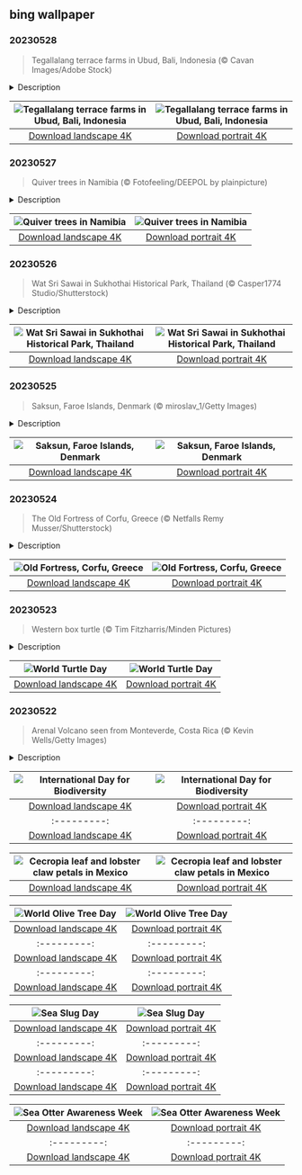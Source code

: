 ## bing wallpaper

### 20230528

> Tegallalang terrace farms in Ubud, Bali, Indonesia (© Cavan Images/Adobe Stock)

<details>
<summary>Description</summary>

> Sweeping downhill in our homepage image are the famous rice terraces of Tegallalang, one of Bali's most popular tourist attractions. They are carved into the side of a valley near the town of Ubud and use the traditional Subak irrigation system, which dates back to the 9th century. Bali's rivers and streams provide year-round water for its crops but here people work hand-in-hand with nature, and a network of irrigation channels distribute water to each paddy field. They carefully tend rice plants during the growing season, as generations have done before them, before harvesting and distributing the rice between the community. The Subak system is so important in Balinese culture, it has been recognised by UNESCO. These terraces offer visitors panoramic views over the surrounding rice fields and lush landscape, as well as a picturesque example of people living in harmony with nature.
> 
> 
> 
> 

</details>

| ![Tegallalang terrace farms in Ubud, Bali, Indonesia](https://cn.bing.com/th?id=OHR.TegallalangTerrace_EN-US4296943902_UHD.jpg&pid=hp&w=400&h=224&rs=1&c=4) | ![Tegallalang terrace farms in Ubud, Bali, Indonesia](https://cn.bing.com/th?id=OHR.TegallalangTerrace_EN-US4296943902_1080x1920.jpg&pid=hp&w=155&h=315&rs=1&c=4) |
|:---------:|:---------:|
| [Download landscape 4K](https://cn.bing.com/th?id=OHR.TegallalangTerrace_EN-US4296943902_UHD.jpg) | [Download portrait 4K](https://cn.bing.com/th?id=OHR.TegallalangTerrace_EN-US4296943902_1080x1920.jpg) |

### 20230527

> Quiver trees in Namibia (© Fotofeeling/DEEPOL by plainpicture)

<details>
<summary>Description</summary>

> The quiver trees pictured on our homepage are uniquely suited to Namibia's hot, dry climate. They are not trees at all, but an endangered species of aloe plant. These succulents can grow up to 30 feet tall and live for 200 years. The name comes from the Indigenous San people who made quivers out of the plant's tube-shaped branches to hold their arrows while hunting. You can see scattered quiver trees across southern Namibia, but for sheer numbers, head to the Quiver Tree Forest, where more than 200 of these distinctive plants grow among dolerite rock formations outside the city of Keetmanshoop. In June and July, during Namibia's winter, you can see the plant's flowers in bright, yellow bloom.
> 
> 
> 
> 

</details>

| ![Quiver trees in Namibia](https://cn.bing.com/th?id=OHR.AloeDichotomum_EN-US4149828212_UHD.jpg&pid=hp&w=400&h=224&rs=1&c=4) | ![Quiver trees in Namibia](https://cn.bing.com/th?id=OHR.AloeDichotomum_EN-US4149828212_1080x1920.jpg&pid=hp&w=155&h=315&rs=1&c=4) |
|:---------:|:---------:|
| [Download landscape 4K](https://cn.bing.com/th?id=OHR.AloeDichotomum_EN-US4149828212_UHD.jpg) | [Download portrait 4K](https://cn.bing.com/th?id=OHR.AloeDichotomum_EN-US4149828212_1080x1920.jpg) |

### 20230526

> Wat Sri Sawai in Sukhothai Historical Park, Thailand (© Casper1774 Studio/Shutterstock)

<details>
<summary>Description</summary>

> Welcome to Sukhothai Historical Park, one of Thailand's most spectacular UNESCO World Heritage sites. The park is dotted with ancient temples, the remains of a palace, and towering Buddha statues—within its boundaries is the historic town of Sukhothai, an important metropolitan hub in the 13th and 14th centuries. The name translates as 'the dawn of happiness' and you can spend many happy hours here, strolling among the beautiful lawns, trees, and lakes. The temple on our homepage is Wat Si Sawai, one of the oldest on the site, founded in the late 12th or early 13th century. Sukhothai was the capital of the first Kingdom of Siam more than 700 years ago and this historic site continues to offer a window onto what is sometimes seen as a golden age of Thai civilization.
> 
> 
> 
> 

</details>

| ![Wat Sri Sawai in Sukhothai Historical Park, Thailand](https://cn.bing.com/th?id=OHR.WatSriSawai_EN-US3779091241_UHD.jpg&pid=hp&w=400&h=224&rs=1&c=4) | ![Wat Sri Sawai in Sukhothai Historical Park, Thailand](https://cn.bing.com/th?id=OHR.WatSriSawai_EN-US3779091241_1080x1920.jpg&pid=hp&w=155&h=315&rs=1&c=4) |
|:---------:|:---------:|
| [Download landscape 4K](https://cn.bing.com/th?id=OHR.WatSriSawai_EN-US3779091241_UHD.jpg) | [Download portrait 4K](https://cn.bing.com/th?id=OHR.WatSriSawai_EN-US3779091241_1080x1920.jpg) |

### 20230525

> Saksun, Faroe Islands, Denmark (© miroslav_1/Getty Images)

<details>
<summary>Description</summary>

> Nestled in a picturesque valley next to a lagoon flanked by mountains, Saksun is a small, remote village famous for its stunning vistas. It is situated on the coast of Streymoy in the remote Faroe Islands, which sit about halfway between Iceland and Scotland in the North Atlantic. Home to these iconic houses with turf roofs and a tiny population—estimates vary between 8 and 30—it is said that there are more waterfalls in Saksun, than houses.
> 
> There's something to be said about the beauty of Saksun and its power to hypnotize visitors with its peaceful atmosphere. It is a far cry from the relatively bustling streets of Tórshavn, the capital of the islands. With greenery as far as the eye can see, Saksun provides an almost otherworldly sense of solitude.
> 
> 

</details>

| ![Saksun, Faroe Islands, Denmark](https://cn.bing.com/th?id=OHR.SaksunFaroe_EN-US3384967997_UHD.jpg&pid=hp&w=400&h=224&rs=1&c=4) | ![Saksun, Faroe Islands, Denmark](https://cn.bing.com/th?id=OHR.SaksunFaroe_EN-US3384967997_1080x1920.jpg&pid=hp&w=155&h=315&rs=1&c=4) |
|:---------:|:---------:|
| [Download landscape 4K](https://cn.bing.com/th?id=OHR.SaksunFaroe_EN-US3384967997_UHD.jpg) | [Download portrait 4K](https://cn.bing.com/th?id=OHR.SaksunFaroe_EN-US3384967997_1080x1920.jpg) |

### 20230524

> The Old Fortress of Corfu, Greece (© Netfalls Remy Musser/Shutterstock)

<details>
<summary>Description</summary>

> This imposing structure is the Old Fortress on the Greek island of Corfu, off the western coasts of Greece and Albania. Situated in a strategic location between the Ionian and Adriatic seas, Corfu became one of the most fortified places in Europe amid successive sieges by the Ottoman Empire. The island was ruled by the Republic of Venice for 400 years until the late 18th century, which built forts in Corfu's Old Town to defend its maritime trading interests. They held off three Ottoman sieges in 1537, 1571, and 1716 but have been repaired, rebuilt, and added to over the centuries. The Old Fortress has witnessed the rise and fall of mighty empires for hundreds of years, from the tip of a rocky peninsula jutting into the sea. These days, however, it is home to the public library and Corfu's archives.
> 
> 
> 
> 

</details>

| ![Old Fortress, Corfu, Greece](https://cn.bing.com/th?id=OHR.OldFortress_EN-US3033490074_UHD.jpg&pid=hp&w=400&h=224&rs=1&c=4) | ![Old Fortress, Corfu, Greece](https://cn.bing.com/th?id=OHR.OldFortress_EN-US3033490074_1080x1920.jpg&pid=hp&w=155&h=315&rs=1&c=4) |
|:---------:|:---------:|
| [Download landscape 4K](https://cn.bing.com/th?id=OHR.OldFortress_EN-US3033490074_UHD.jpg) | [Download portrait 4K](https://cn.bing.com/th?id=OHR.OldFortress_EN-US3033490074_1080x1920.jpg) |

### 20230523

> Western box turtle (© Tim Fitzharris/Minden Pictures)

<details>
<summary>Description</summary>

> With distinctive markings on their shells, western box turtles, such as the one seen here, are among the most widely recognized turtle species and one of two box turtle species in the US. Box turtles are named after their dome-shaped shells which are hinged at the bottom, allowing the shell to close like a box if it needs to hide from predators. They generally live for around 25 years but can survive for more than 50, and there have been reports of some living for 100 years.
> 
> Some turtles may have existed more than 100 million years ago but while they outlived the dinosaurs, more than half of all turtle and tortoise species are now on the verge of extinction. Today is World Turtle Day, an event set up to celebrate these incredible creatures and highlight their disappearing habitats.
> 
> 

</details>

| ![World Turtle Day](https://cn.bing.com/th?id=OHR.WesternBoxTurtle_EN-US2880487603_UHD.jpg&pid=hp&w=400&h=224&rs=1&c=4) | ![World Turtle Day](https://cn.bing.com/th?id=OHR.WesternBoxTurtle_EN-US2880487603_1080x1920.jpg&pid=hp&w=155&h=315&rs=1&c=4) |
|:---------:|:---------:|
| [Download landscape 4K](https://cn.bing.com/th?id=OHR.WesternBoxTurtle_EN-US2880487603_UHD.jpg) | [Download portrait 4K](https://cn.bing.com/th?id=OHR.WesternBoxTurtle_EN-US2880487603_1080x1920.jpg) |

### 20230522

> Arenal Volcano seen from Monteverde, Costa Rica (© Kevin Wells/Getty Images)

<details>
<summary>Description</summary>

> It’s International Day for Biological Diversity, a day to celebrate the variety of life on Earth in all its forms, from bacteria, plants, and animals to entire ecosystems like coral reefs and rainforests. All living things within each ecosystem are interconnected, and we rely on healthy ecosystems for our water, food, medicines, clothes, energy, and shelter. But many species are threatened with extinction and ecosystems are being destroyed, which mean Earth’s rich biodiversity is in decline.
> 
> Our homepage image shows Costa Rica’s Monteverde Cloud Forest, home to about half of all species in the country, including more than 2,500 types of plants and 400 bird species. Here you’ll find jaguars and pumas living alongside sloths, howler monkeys, and the endangered resplendent quetzal. This forest alone represents about 2.5% of the world’s biodiversity, the perfect ambassador for today’s event, which calls on us to rethink our relationship with nature and work to be better stewards of the Earth.
> 
> 

</details>

| ![International Day for Biodiversity](https://cn.bing.com/th?id=OHR.BiodiverseCostaRica_EN-US2611109244_UHD.jpg&pid=hp&w=400&h=224&rs=1&c=4) | ![International Day for Biodiversity](https://cn.bing.com/th?id=OHR.BiodiverseCostaRica_EN-US2611109244_1080x1920.jpg&pid=hp&w=155&h=315&rs=1&c=4) |
|:---------:|:---------:|
| [Download landscape 4K](https://cn.bing.com/th?id=OHR.BiodiverseCostaRica_EN-US2611109244_UHD.jpg) | [Download portrait 4K](https://cn.bing.com/th?id=OHR.BiodiverseCostaRica_EN-US2611109244_1080x1920.jpg) |Download landscape 4K](https://cn.bing.com/th?id=OHR.SumatranRhino_EN-US0245305253_UHD.jpg) | [Download portrait 4K](https://cn.bing.com/th?id=OHR.SumatranRhino_EN-US0245305253_1080x1920.jpg) | 4K](https://cn.bing.com/th?id=OHR.MuseoSoumaya_EN-US2440983924_1080x1920.jpg) |d=OHR.CormorantBridge_EN-US1902862286_UHD.jpg) | [Download portrait 4K](https://cn.bing.com/th?id=OHR.CormorantBridge_EN-US1902862286_1080x1920.jpg) |om/th?id=OHR.AmericanWetlands_EN-US1844827155_1080x1920.jpg&pid=hp&w=155&h=315&rs=1&c=4) |
|:---------:|:---------:|
| [Download landscape 4K](https://cn.bing.com/th?id=OHR.AmericanWetlands_EN-US1844827155_UHD.jpg) | [Download portrait 4K](https://cn.bing.com/th?id=OHR.AmericanWetlands_EN-US1844827155_1080x1920.jpg) |9784_UHD.jpg) | [Download portrait 4K](https://cn.bing.com/th?id=OHR.RedPlanetDay_EN-US9693219784_1080x1920.jpg) |r claw is often cultivated as an ornamental plant for tropical gardens. Gardeners looking to attract birds love the Heliconia because its plentiful nectar draws hummingbirds to its downward-facing flowers. Those same flowers have special recognition in Bolivia as 'patujú,' the national flower, which appears on one of the country's flags.
> 
> 

</details>

| ![Cecropia leaf and lobster claw petals in Mexico](https://cn.bing.com/th?id=OHR.Cecropia_EN-US9602789937_UHD.jpg&pid=hp&w=400&h=224&rs=1&c=4) | ![Cecropia leaf and lobster claw petals in Mexico](https://cn.bing.com/th?id=OHR.Cecropia_EN-US9602789937_1080x1920.jpg&pid=hp&w=155&h=315&rs=1&c=4) |
|:---------:|:---------:|
| [Download landscape 4K](https://cn.bing.com/th?id=OHR.Cecropia_EN-US9602789937_UHD.jpg) | [Download portrait 4K](https://cn.bing.com/th?id=OHR.Cecropia_EN-US9602789937_1080x1920.jpg) |though olive trees do not grow very tall, usually no more than 30 feet, they live a very long time. One of the oldest known trees in the world, in Portugal, is believed to be 3,350 years old. Many live for millennia, their trunks growing thick and gnarled, and their branches bearing fruit century after century. As civilizations rise and fall around them, these hardy trees remain resilient and steadfast.
> 
> 

</details>

| ![World Olive Tree Day](https://cn.bing.com/th?id=OHR.OliveTreeDay_EN-US9460125670_UHD.jpg&pid=hp&w=400&h=224&rs=1&c=4) | ![World Olive Tree Day](https://cn.bing.com/th?id=OHR.OliveTreeDay_EN-US9460125670_1080x1920.jpg&pid=hp&w=155&h=315&rs=1&c=4) |
|:---------:|:---------:|
| [Download landscape 4K](https://cn.bing.com/th?id=OHR.OliveTreeDay_EN-US9460125670_UHD.jpg) | [Download portrait 4K](https://cn.bing.com/th?id=OHR.OliveTreeDay_EN-US9460125670_1080x1920.jpg) |pid=hp&w=155&h=315&rs=1&c=4) |
|:---------:|:---------:|
| [Download landscape 4K](https://cn.bing.com/th?id=OHR.MonksMound_EN-US9323884241_UHD.jpg) | [Download portrait 4K](https://cn.bing.com/th?id=OHR.MonksMound_EN-US9323884241_1080x1920.jpg) |](https://cn.bing.com/th?id=OHR.Calacas_EN-US6430903741_UHD.jpg) | [Download portrait 4K](https://cn.bing.com/th?id=OHR.Calacas_EN-US6430903741_1080x1920.jpg) |.com/th?id=OHR.SealRiver_EN-US6267835630_1080x1920.jpg&pid=hp&w=155&h=315&rs=1&c=4) |
|:---------:|:---------:|
| [Download landscape 4K](https://cn.bing.com/th?id=OHR.SealRiver_EN-US6267835630_UHD.jpg) | [Download portrait 4K](https://cn.bing.com/th?id=OHR.SealRiver_EN-US6267835630_1080x1920.jpg) |e a more fitting name. Someone call Terry.
> 
> 

</details>

| ![Sea Slug Day](https://cn.bing.com/th?id=OHR.SeaAngel_EN-US5531672696_UHD.jpg&pid=hp&w=400&h=224&rs=1&c=4) | ![Sea Slug Day](https://cn.bing.com/th?id=OHR.SeaAngel_EN-US5531672696_1080x1920.jpg&pid=hp&w=155&h=315&rs=1&c=4) |
|:---------:|:---------:|
| [Download landscape 4K](https://cn.bing.com/th?id=OHR.SeaAngel_EN-US5531672696_UHD.jpg) | [Download portrait 4K](https://cn.bing.com/th?id=OHR.SeaAngel_EN-US5531672696_1080x1920.jpg) |OHR.DarkSkyAcadia_EN-US6966527964_1080x1920.jpg) |.bing.com/th?id=OHR.GoldenJellyfish_EN-US6743816471_1080x1920.jpg&pid=hp&w=155&h=315&rs=1&c=4) |
|:---------:|:---------:|
| [Download landscape 4K](https://cn.bing.com/th?id=OHR.GoldenJellyfish_EN-US6743816471_UHD.jpg) | [Download portrait 4K](https://cn.bing.com/th?id=OHR.GoldenJellyfish_EN-US6743816471_1080x1920.jpg) |ng.com/th?id=OHR.LastDollarRoad_EN-US7923638318_UHD.jpg&pid=hp&w=400&h=224&rs=1&c=4) | ![First day of autumn](https://cn.bing.com/th?id=OHR.LastDollarRoad_EN-US7923638318_1080x1920.jpg&pid=hp&w=155&h=315&rs=1&c=4) |
|:---------:|:---------:|
| [Download landscape 4K](https://cn.bing.com/th?id=OHR.LastDollarRoad_EN-US7923638318_UHD.jpg) | [Download portrait 4K](https://cn.bing.com/th?id=OHR.LastDollarRoad_EN-US7923638318_1080x1920.jpg) |ppers who hunted otters to near extinction before they were protected by law. Although sea otter populations have rebounded, they are still considered endangered. Otters live along the Pacific Coast of North America, from California up to Alaska. Although they can walk on land, they almost never find the need or desire to, even when it's nap time. When they're ready for a snooze, they'll raft up, wrap themselves in a strand of kelp to keep them from drifting away, and recline on the world's biggest waterbed.

</details>

| ![Sea Otter Awareness Week](https://cn.bing.com/th?id=OHR.SitkaOtters_EN-US7714053956_UHD.jpg&pid=hp&w=400&h=224&rs=1&c=4) | ![Sea Otter Awareness Week](https://cn.bing.com/th?id=OHR.SitkaOtters_EN-US7714053956_1080x1920.jpg&pid=hp&w=155&h=315&rs=1&c=4) |
|:---------:|:---------:|
| [Download landscape 4K](https://cn.bing.com/th?id=OHR.SitkaOtters_EN-US7714053956_UHD.jpg) | [Download portrait 4K](https://cn.bing.com/th?id=OHR.SitkaOtters_EN-US7714053956_1080x1920.jpg) |oo_EN-US7569665443_UHD.jpg&pid=hp&w=400&h=224&rs=1&c=4) | ![World Bamboo Day](https://cn.bing.com/th?id=OHR.ArashiyamaBamboo_EN-US7569665443_1080x1920.jpg&pid=hp&w=155&h=315&rs=1&c=4) |
|:---------:|:---------:|
| [Download landscape 4K](https://cn.bing.com/th?id=OHR.ArashiyamaBamboo_EN-US7569665443_UHD.jpg) | [Download portrait 4K](https://cn.bing.com/th?id=OHR.ArashiyamaBamboo_EN-US7569665443_1080x1920.jpg) |